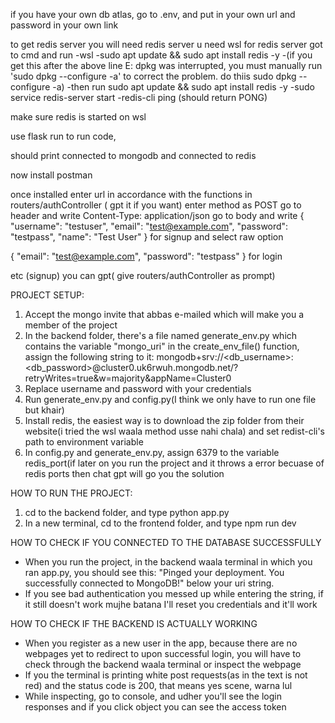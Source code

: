 if you have your own db atlas, go to .env, and put in your own url and password in your own link

to get redis server you will need redis server u need wsl for redis server got to cmd and run -wsl -sudo apt update && sudo apt install redis -y -(if you get this after the above line E: dpkg was interrupted, you must manually run 'sudo dpkg --configure -a' to correct the problem. do thiis sudo dpkg --configure -a) -then run sudo apt update && sudo apt install redis -y -sudo service redis-server start -redis-cli ping (should return PONG)

make sure redis is started on wsl

use flask run to run code,

should print connected to mongodb and connected to redis

now install postman

once installed enter url in accordance with the functions in routers/authController ( gpt it if you want) enter method as POST go to header and write Content-Type: application/json go to body and write { "username": "testuser", "email": "test@example.com", "password": "testpass", "name": "Test User" } for signup and select raw option

{ "email": "test@example.com", "password": "testpass" } for login

etc (signup) you can gpt( give routers/authController as prompt) 



PROJECT SETUP:

1. Accept the mongo invite that abbas e-mailed which will make you a member of the project
2. In the backend folder, there's a file named generate_env.py which contains the variable "mongo_uri" in the create_env_file() function, assign the following string to it: mongodb+srv://<db_username>:<db_password>@cluster0.uk6rwuh.mongodb.net/?retryWrites=true&w=majority&appName=Cluster0
3. Replace username and password with your credentials
4. Run generate_env.py and config.py(I think we only have to run one file but khair)
5. Install redis, the easiest way is to download the zip folder from their website(i tried the wsl waala method usse nahi chala) and set redist-cli's path to environment variable
6. In config.py and generate_env.py, assign 6379 to the variable redis_port(if later on you run the project and it throws a error becuase of redis ports then chat gpt will go you the solution


HOW TO RUN THE PROJECT:
1. cd to the backend folder, and type python app.py
2. In a new terminal, cd to the frontend folder, and type npm run dev

HOW TO CHECK IF YOU CONNECTED TO THE DATABASE SUCCESSFULLY
- When you run the project, in the backend waala terminal in which you ran app.py, you should see this: "Pinged your deployment. You successfully connected to MongoDB!" below your uri string.
- If you see bad authentication you messed up while entering the string, if it still doesn't work mujhe batana I'll reset you credentials and it'll work

HOW TO CHECK IF THE BACKEND IS ACTUALLY WORKING
- When you register as a new user in the app, because there are no webpages yet to redirect to upon successful login, you will have to check through the backend waala terminal or inspect the webpage
- If you the terminal is printing white post requests(as in the text is not red) and the status code is 200, that means yes scene, warna lul
- While inspecting, go to console, and udher you'll see the login responses and if you click object you can see the access token

